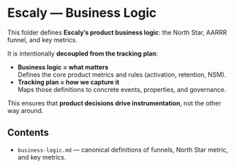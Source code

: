 # Escaly — Business Logic

This folder defines **Escaly’s product business logic**: the North Star, AARRR funnel, and key metrics.  

It is intentionally **decoupled from the tracking plan**:

- **Business logic = what matters**  
  Defines the core product metrics and rules (activation, retention, NSM).  
- **Tracking plan = how we capture it**  
  Maps those definitions to concrete events, properties, and governance.

This ensures that **product decisions drive instrumentation**, not the other way around.

## Contents
- `business-logic.md` — canonical definitions of funnels, North Star metric, and key metrics.
